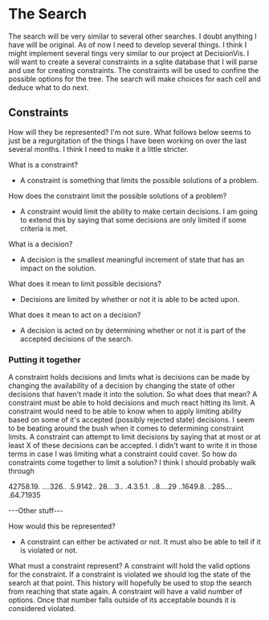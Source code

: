 # The Search

The search will be very similar to several other searches. I doubt anything I
have will be original. As of now I need to develop several things. I think I
might implement several tings very similar to our project at DecisionVis. I will
want to create a several constraints in a sqlite database that I will parse and
use for creating constraints. The constraints will be used to confine the
possible options for the tree. The search will make choices for each cell and
deduce what to do next.


## Constraints

How will they be represented? I'm not sure. What follows below seems to just
be a regurgitation of the things I have been working on over the last several
months. I think I need to make it a little stricter.

What is a constraint?

* A constraint is something that limits the possible solutions of a problem.

How does the constraint limit the possible solutions of a problem?

* A constraint would limit the ability to make certain decisions. I am going to
  extend this by saying that some decisions are only limited if some criteria is
  met.

What is a decision?

* A decision is the smallest meaningful increment of state that has an impact on
  the solution.

What does it mean to limit possible decisions?

* Decisions are limited by whether or not it is able to be acted upon.

What does it mean to act on a decision?

* A decision is acted on by determining whether or not it is part of the
  accepted decisions of the search.



### Putting it together

A constraint holds decisions and limits what is decisions can be made by changing
the availability of a decision by changing the state of other decisions that
haven't made it into the solution. So what does that mean? A constraint must be
able to hold decisions and much react hitting its limit. A constraint would need
to be able to know when to apply limiting ability based on some of it's accepted
(possibly rejected state) decisions. I seem to be beating around the bush when
it comes to determining constraint limits. A constraint can attempt to limit
decisions by saying that at most or at least X of these decisions can be accepted.
I didn't want to write it in those terms in case I was limiting what a constraint
could cover. So how do constraints come together to limit a solution? I think I
should probably walk through


42758.19.
....326..
.5.9142..
28....3..
.4.3.5.1.
..8....29
..1649.8.
..285....
.64.71935









---Other stuff---


How would this be represented?

* A constraint can either be activated or not. It must also be able to tell if
  it is violated or not.

What must a constraint represent? A constraint will hold the valid options for
the constraint. If a constraint is violated we should log the state of the
search at that point. This history will hopefully be used to stop the search
from reaching that state again. A constraint will have a valid number of
options. Once that number falls outside of its acceptable bounds it is considered
violated.